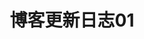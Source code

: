 ---
title: 博客更新日志01
published: 2025-08-29
description: '我跟你们说，AI太好用了'
image: ''
tags: [更新日志]
category: '更新日志'
draft: true
lang: 'zh-CN'
---